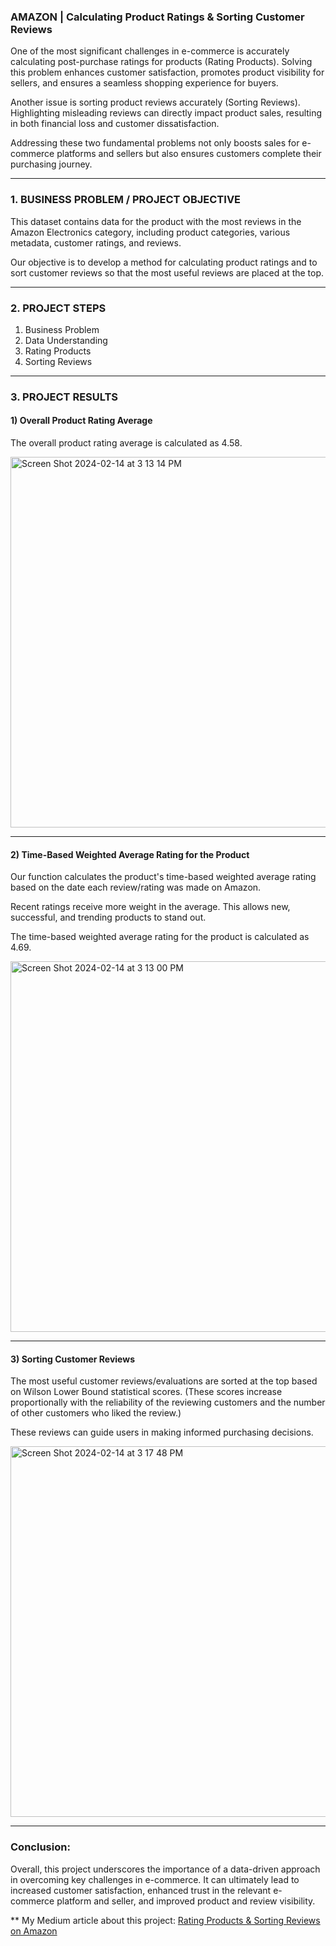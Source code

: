 ### AMAZON | Calculating Product Ratings & Sorting Customer Reviews

One of the most significant challenges in e-commerce is accurately calculating post-purchase ratings for products (Rating Products). Solving this problem enhances customer satisfaction, promotes product visibility for sellers, and ensures a seamless shopping experience for buyers.

Another issue is sorting product reviews accurately (Sorting Reviews). Highlighting misleading reviews can directly impact product sales, resulting in both financial loss and customer dissatisfaction.

Addressing these two fundamental problems not only boosts sales for e-commerce platforms and sellers but also ensures customers complete their purchasing journey.  
______________________________


### 1. BUSINESS PROBLEM / PROJECT OBJECTIVE

This dataset contains data for the product with the most reviews in the Amazon Electronics category, including product categories, various metadata, customer ratings, and reviews.

Our objective is to develop a method for calculating product ratings and to sort customer reviews so that the most useful reviews are placed at the top.

______________________________  

### 2. PROJECT STEPS
 
1. Business Problem
2. Data Understanding
3. Rating Products
4. Sorting Reviews

______________________________

### 3. PROJECT RESULTS

#### 1) Overall Product Rating Average

The overall product rating average is calculated as 4.58.

<img width="593" alt="Screen Shot 2024-02-14 at 3 13 14 PM" src="https://github.com/gozdemadendere/My_Portfolio_Projects_/assets/90986708/b3c06274-ed88-43bf-98c8-9c28f8be8df6">

__________________________________

#### 2) Time-Based Weighted Average Rating for the Product

Our function calculates the product's time-based weighted average rating based on the date each review/rating was made on Amazon.

Recent ratings receive more weight in the average. This allows new, successful, and trending products to stand out.

The time-based weighted average rating for the product is calculated as 4.69.

<img width="593" alt="Screen Shot 2024-02-14 at 3 13 00 PM" src="https://github.com/gozdemadendere/My_Portfolio_Projects_/assets/90986708/f3adbc1b-e37a-4af8-a7e6-8df7e869c906">


__________________________________

#### 3) Sorting Customer Reviews

The most useful customer reviews/evaluations are sorted at the top based on Wilson Lower Bound statistical scores. (These scores increase proportionally with the reliability of the reviewing customers and the number of other customers who liked the review.)

These reviews can guide users in making informed purchasing decisions.

<img width="593" alt="Screen Shot 2024-02-14 at 3 17 48 PM" src="https://github.com/gozdemadendere/My_Portfolio_Projects_/assets/90986708/c0cf480e-1ff1-48d8-9676-18bd532fae5a">


__________________________________
### Conclusion:

Overall, this project underscores the importance of a data-driven approach in overcoming key challenges in e-commerce. It can ultimately lead to increased customer satisfaction, enhanced trust in the relevant e-commerce platform and seller, and improved product and review visibility.


** My Medium article about this project:
[Rating Products & Sorting Reviews on Amazon](https://medium.com/python-in-plain-english/rating-products-sorting-reviews-in-amazon-e7d7b1908d41)

